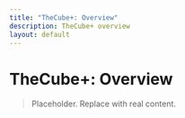 ```yaml
---
title: "TheCube+: Overview"
description: TheCube+ overview
layout: default
---
```

# TheCube+: Overview

> Placeholder. Replace with real content.
